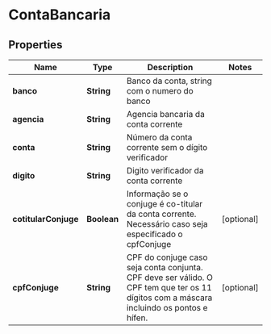 

# ContaBancaria

## Properties

Name | Type | Description | Notes
------------ | ------------- | ------------- | -------------
**banco** | **String** | Banco da conta, string com o numero do banco | 
**agencia** | **String** | Agencia bancaria da conta corrente | 
**conta** | **String** | Número da conta corrente sem o dígito verificador | 
**digito** | **String** | Digito verificador da conta corrente | 
**cotitularConjuge** | **Boolean** | Informação se o conjuge é co-titular da conta corrente. Necessário caso seja especificado o cpfConjuge |  [optional]
**cpfConjuge** | **String** | CPF do conjuge caso seja conta conjunta. CPF deve ser válido. O CPF tem que ter os 11 dígitos com a máscara incluindo os pontos e hífen. |  [optional]




